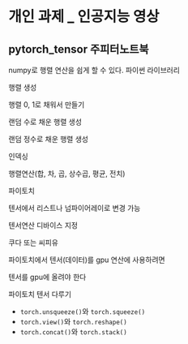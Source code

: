 # 개인 과제 _ 인공지능 영상

## pytorch_tensor 주피터노트북

numpy로 행렬 연산을 쉽게 할 수 있다. 파이썬 라이브러리

행렬 생성

행렬 0, 1로 채워서 만들기

랜덤 수로 채운 행렬 생성

랜덤 정수로 채운 행렬 생성



인덱싱



행렬연산(합, 차, 곱, 상수곱, 평균, 전치)



파이토치

텐서에서 리스트나 넘파이어레이로 변경 가능



텐서연산 디바이스 지정

쿠다 또는 씨피유



파이토치에서 텐서(데이터)를 gpu 연산에 사용하려면 

텐서를 gpu에 올려야 한다



파이토치 텐서 다루기

- `torch.unsqueeze()`와 `torch.squeeze()`
- `torch.view()`와 `torch.reshape()`
- `torch.concat()`와 `torch.stack()`
